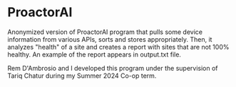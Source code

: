 # ProactorAI

Anonymized version of ProactorAI program that pulls some device information from various APIs, sorts and stores appropriately. Then, it analyzes "health" of a site and creates a report with sites that are not 100% healthy. An example of the report appears in output.txt file.

Rem D'Ambrosio and I developed this program under the supervision of Tariq Chatur during my Summer 2024 Co-op term. 
